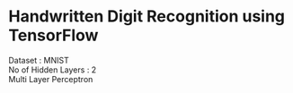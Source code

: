  # Handwritten Digit Recognition using TensorFlow

Dataset : MNIST </br>
No of Hidden Layers : 2 </br>
Multi Layer Perceptron
